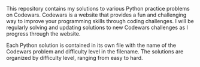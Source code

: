 This repository contains my solutions to various Python practice problems on Codewars. 
Codewars is a website that provides a fun and challenging way to improve your programming skills through coding challenges. 
I will be regularly solving and updating solutions to new Codewars challenges as I progress through the website.

Each Python solution is contained in its own file with the name of the Codewars problem and difficulty level in the filename. 
The solutions are organized by difficulty level, ranging from easy to hard.

